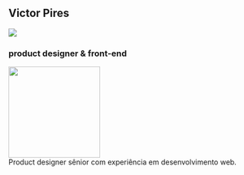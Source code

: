 ## Victor Pires
<a href="https://br.linkedin.com/in/victorpirescosta" target="_blank"><img src="https://img.shields.io/badge/-LinkedIn-%230077B5?style=for-the-badge&logo=linkedin&logoColor=white" target="_blank"></a> 

### product designer & front-end

<div align="left">
  <a href="https://github.com/macfite">
  <img height="180em" src="https://github-readme-stats.vercel.app/api/top-langs/?username=macfite&layout=compact&langs_count=7&theme=github_dark"/></a>
</div>
Product designer sênior com experiência em desenvolvimento web.

  ##
